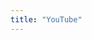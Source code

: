```yaml
---
title: "YouTube"
---
```



[//]: <> (The actual logic of embedding youtube videos is done in layouts/youtube/list.html and the data is pulled from data/youtube.yaml)